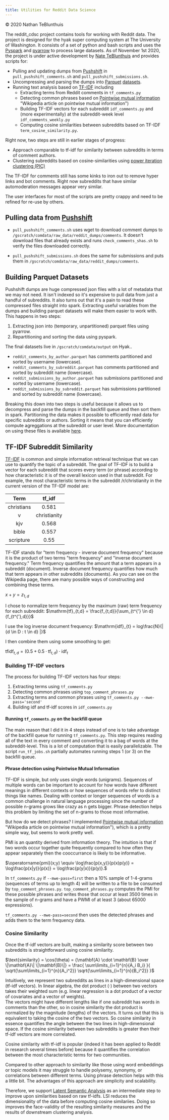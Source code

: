```yaml
---
title: Utilities for Reddit Data Science
---
```

© 2020 Nathan TeBlunthuis

The reddit_cdsc project contains tools for working with Reddit data.  The project is designed for the hyak super computing system at The University of Washington.  It consists of a set of python and bash scripts and uses the [Pyspark](https://spark.apache.org/docs/latest/api/python/index.html "Pyspark documentation") and [pyarrow](https://arrow.apache.org/docs/python/ "documentation of python arrow bindings") to process large datasets.  As of November 1st 2020, the project is under active development by [Nate TeBlunthuis](https://wiki.communitydata.science/People#Nathan_TeBlunthuis_.28University_of_Washington.29 "Nate's profile on the Community Data Science Collective Wiki") and provides scripts for:

- Pulling and updating dumps from [Pushshift](https://pushshift.io "Pushshift.io") in `pull_pushshift_comments.sh` and `pull_pushshift_submissions.sh`.
- Uncompressing and parsing the dumps into [Parquet](https://parquet.apache.org/ "apahce parquet website") [datasets](https://wiki.communitydata.science/CommunityData:Hyak_Datasets#Reading_Reddit_parquet_datasets "Wikilink to documentation on the Reddit parquet datasets").
- Running text analysis based on [TF-IDF](https://en.wikipedia.org/wiki/Tf%E2%80%93idf "Wikipedia article on tf-idf") including 
  - Extracting terms from Reddit comments in `tf_comments.py`
  - Detecting common phrases based on [Pointwise mutual information](https://en.wikipedia.org/wiki/Pointwise_mutual_information) "Wikipedia article on pointwise mutual information")
  - Building TF-IDF vectors for each subreddit `idf_comments.py` and (more experimentally) at the subreddit-week level `idf_comments_weekly.py` 
  - Computing cosine similarities between subreddits based on TF-IDF `term_cosine_similarity.py`. 

Right now, two steps are still in earlier stages of progress:

- Approach comparable to tf-idf for similarity between subreddits in terms of comment authors. 
- Clustering subreddits based on cosine-similarities using [power iteration clustering (PIC)](http://www.cs.cmu.edu/~wcohen/postscript/icml2010-pic-final.pdf "Paper on power iteration clustering")

The TF-IDF for comments still has some kinks to iron out to remove hyper links and bot comments. Right now subreddits that have similar automoderation messages appear very similar.

The user interfaces for most of the scripts are pretty crappy and need to be refined for re-use by others. 

## Pulling data from [Pushshift](https://pushshift.io "Pushshift.io") ##

- `pull_pushshift_comments.sh` uses wget to download comment dumps to  `/gscratch/comdata/raw_data/reddit_dumps/comments`. It doesn't download files that already exists and runs `check_comments_shas.sh` to verify the files downloaded correctly. 

- `pull_pushshift_submissions.sh` does the same for submissions and puts them in `/gscratch/comdata/raw_data/reddit_dumps/comments`.

## Building Parquet Datasets ##

Pushshift dumps are huge compressed json files with a lot of metadata that we may not need. It isn't indexed so it's expensive to pull data from just a handful of subreddits. It also turns out that it's a pain to read these compressed files straight into spark. Extracting useful variables from the dumps and building parquet datasets will make them easier to work with.  This happens in two steps:

1. Extracting json into (temporary, unpartitioned) parquet files using pyarrow.
2. Repartitioning and sorting the data using pyspark.

The final datasets live in `/gscratch/comdata/output` on Hyak..

- `reddit_comments_by_author.parquet` has comments partitioned and sorted by username (lowercase).
- `reddit_comments_by_subreddit.parquet` has comments partitioned and sorted by subreddit name (lowercase).
- `reddit_submissions_by_author.parquet` has submissions partitioned and sorted by username (lowercase).
- `reddit_submissions_by_subreddit.parquet` has submissions partitioned and sorted by subreddit name (lowercase).

Breaking this down into two steps is useful because it allows us to decompress and parse the dumps in the backfill queue and then sort them in spark. Partitioning the data makes it possible to efficiently read data for specific subreddits or authors.  Sorting it means that you can efficiently compute agreggations at the subreddit or user level. More documentation on using these files is available [here](https://wiki.communitydata.science/CommunityData:Hyak_Datasets#Reading_Reddit_parquet_datasets "Wikilink to documentation on the Reddit parquet datasets").

## TF-IDF Subreddit Similarity ##

[TF-IDF](https://en.wikipedia.org/wiki/Tf%E2%80%93idf "Wikipedia article on tf-idf") is common and simple information retrieval technique that we can use to quantify the topic of a subreddit.  The goal of TF-IDF is to build a vector for each subreddit that scores every term (or phrase) according to how characteristic it is of the overall lexicon used in that subreddit. For example, the most characteristic terms in the subreddit /r/christianity in the current version of the TF-IDF model are:

| Term         | tf_idf |
|:------------:|:------:|
| christians   | 0.581  |
v| christianity | 0.569  |
| kjv          | 0.568  |
| bible        | 0.557  |
| scripture    | 0.55   |

TF-IDF stands for "term frequency - inverse document frequency" because it is the product of two terms "term frequency" and "inverse document frequency." Term frequency quantifies the amount that a term appears in a subreddit (document). Inverse document frequency quantifies how much that term appears in other subreddits (documents). As you can see on the Wikipedia page, there are many possible ways of constructing and combining these terms. 

$x + y = z_{1,d}$ 

I chose to normalize term frequency by the maximum (raw) term frequency for each subreddit:
$\mathrm{tf}_{t,d} = \frac{f_{t,d}}{\sum_{t^{'} \in d}{f_{t^{'},d}}}$ 

I use the log inverse document frequency:
$\mathrm{idf}_{t} = log\frac{N}{| {d \in D : t \in d} |}$

I then combine them using some smoothing to get:

$\mathrm{tfidf}_{t,d} = (0.5 + 0.5 \cdot \mathrm{tf}_{t,d}) \cdot \mathrm{idf}_{t}$ 

### Building TF-IDF vectors ###

The process for building TF-IDF vectors has four steps:

1. Extracting terms using `tf_comments.py`
2. Detecting common phrases using `top_comment_phrases.py`
3. Extracting terms and common phrases using `tf_comments.py --mwe-pass='second'`
4. Building idf and tf-idf scores in `idf_comments.py`

#### Running `tf_comments.py` on the backfill queue ####

The main reason that I did it in 4 steps instead of one is to take advantage of the backfill queue for running `tf_comments.py`.  This step requires reading all of the text in every comment and converting it to a bag of words at the subreddit-level.  This is a lot of computation that is easily parallelizable. The script `run_tf_jobs.sh` partially automates running steps 1 (or 3) on the backfill queue. 

#### Phrase detection using Pointwise Mutual Information ####

TF-IDF is simple, but only uses single words (unigrams).  Sequences of multiple words can be important to account for how words have different meanings in different contexts or how sequences of words refer to distinct things like names. Dealing with context or longer sequences of words is a common challenge in natural language processing since the number of possible n-grams grows like crazy as n gets bigger. Phrase detection helps this  problem by limiting the set of n-grams to those most informative. 

But how do we detect phrases?  I implemented [Pointwise mutual information](https://en.wikipedia.org/wiki/Pointwise_mutual_information) "Wikipedia article on pointwise mutual information"), which is a pretty simple way, but seems to work pretty well. 

PMI is an quantity derived from information theory. The intuition is that if two words occur together quite frequently compared to how often they appear separately then the cooccurrance is likely to be informative. 

$\operatorname{pmi}(x;y) \equiv \log\frac{p(x,y)}{p(x)p(y)} = \log\frac{p(x|y)}{p(x)} = \log\frac{p(y|x)}{p(y)}.$

In `tf_comments.py` if `--mwe-pass=first` then a 10\% sample of 1-4-grams (sequences of terms up to length 4) will be written to a file to be consumed by `top_comment_phrases.py`.  `top_comment_phrases.py` computes the PMI for these possible phrases and writes those that occur at least 3500 times in the sample of n-grams and have a PWMI of at least 3 (about 65000 expressions). 

`tf_comments.py --mwe-pass=second` then uses the detected phrases and adds them to the term frequency data. 

### Cosine Similarity ###

Once the tf-idf vectors are built, making a similarity score between two subreddits is straightforward using cosine similarity. 

$\text{similarity} = \cos(\theta) = {\mathbf{A} \cdot \mathbf{B} \over \|\mathbf{A}\| \|\mathbf{B}\|} = \frac{ \sum\limits_{i=1}^{n}{A_i  B_i} }{ \sqrt{\sum\limits_{i=1}^{n}{A_i^2}}  \sqrt{\sum\limits_{i=1}^{n}{B_i^2}} }$

Intuitively, we represent two subreddits as lines in a high-dimensional space (tf-idf vectors). 
In linear algebra, the dot product ($\cdot$) between two vectors takes their weighted sum (e.g. linear regression is a dot product of a vector of covariates and a vector of weights).  
The vectors might have different lengths like if one subreddit has words in comments than the other, so in cosine similarity the dot product is normalized by the magnitude (lengths) of the vectors. 
It turns out that this is equivalent to taking the cosine of the two vectors.  So cosine similarity in essence quantifies the angle between the two lines in high-dimensional space.  If the cosine similarity between two subreddits is greater then their tf-idf vectors are more correlated. 

Cosine similarity with tf-idf is popular (indeed it has been applied to Reddit in research several times before) because it quantifies the correlation between the most characteristic terms for two communities.

Compared to other approach to similarity like those using word embeddings or topic models it may struggle to handle polysemy, synonymy, or correlations between different terms.  Using phrase detection helps with this a little bit.  The advantages of this approach are simplicity and scalability.  

Therefore, we support [Latent Semantic Analysis](https://en.wikipedia.org/wiki/Latent_semantic_analysis "Wikipedia article on Latent semantic analysis") as an intermediate step to improve upon similarities based on raw tf-idfs. 
LSI reduces the dimensionality of the data before computing cosine similariies. Doing so improves the face-validity of the resulting similarity measures and the results of downstream clustering analysis.
